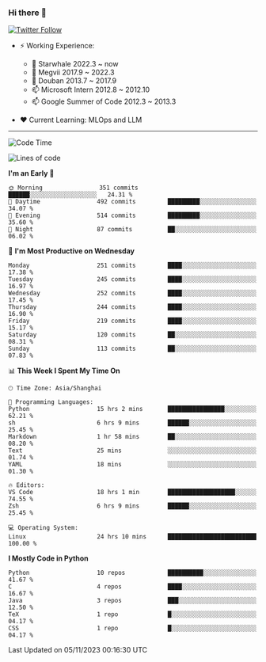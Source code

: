 ### Hi there 👋

[![Twitter Follow](https://img.shields.io/twitter/follow/tianweidut?style=social)](https://twitter.com/tianweidut)

- ⚡ Working Experience:
  - 🔭 Starwhale 2022.3 ~ now
  - 🌱 Megvii 2017.9 ~ 2022.3
  - 🌱 Douban 2013.7 ~ 2017.9
  - 📫 Microsoft Intern 2012.8 ~ 2012.10
  - 📫 Google Summer of Code 2012.3 ~ 2013.3

- ❤️ Current Learning: MLOps and LLM

---
<!--START_SECTION:waka-->
![Code Time](http://img.shields.io/badge/Code%20Time-4%2C647%20hrs%2059%20mins-blue)

![Lines of code](https://img.shields.io/badge/From%20Hello%20World%20I%27ve%20Written-1.2%20million%20lines%20of%20code-blue)

**I'm an Early 🐤** 

```text
🌞 Morning                351 commits         ██████░░░░░░░░░░░░░░░░░░░   24.31 % 
🌆 Daytime                492 commits         █████████░░░░░░░░░░░░░░░░   34.07 % 
🌃 Evening                514 commits         █████████░░░░░░░░░░░░░░░░   35.60 % 
🌙 Night                  87 commits          ██░░░░░░░░░░░░░░░░░░░░░░░   06.02 % 
```
📅 **I'm Most Productive on Wednesday** 

```text
Monday                   251 commits         ████░░░░░░░░░░░░░░░░░░░░░   17.38 % 
Tuesday                  245 commits         ████░░░░░░░░░░░░░░░░░░░░░   16.97 % 
Wednesday                252 commits         ████░░░░░░░░░░░░░░░░░░░░░   17.45 % 
Thursday                 244 commits         ████░░░░░░░░░░░░░░░░░░░░░   16.90 % 
Friday                   219 commits         ████░░░░░░░░░░░░░░░░░░░░░   15.17 % 
Saturday                 120 commits         ██░░░░░░░░░░░░░░░░░░░░░░░   08.31 % 
Sunday                   113 commits         ██░░░░░░░░░░░░░░░░░░░░░░░   07.83 % 
```


📊 **This Week I Spent My Time On** 

```text
🕑︎ Time Zone: Asia/Shanghai

💬 Programming Languages: 
Python                   15 hrs 2 mins       ████████████████░░░░░░░░░   62.21 % 
sh                       6 hrs 9 mins        ██████░░░░░░░░░░░░░░░░░░░   25.45 % 
Markdown                 1 hr 58 mins        ██░░░░░░░░░░░░░░░░░░░░░░░   08.20 % 
Text                     25 mins             ░░░░░░░░░░░░░░░░░░░░░░░░░   01.74 % 
YAML                     18 mins             ░░░░░░░░░░░░░░░░░░░░░░░░░   01.30 % 

🔥 Editors: 
VS Code                  18 hrs 1 min        ███████████████████░░░░░░   74.55 % 
Zsh                      6 hrs 9 mins        ██████░░░░░░░░░░░░░░░░░░░   25.45 % 

💻 Operating System: 
Linux                    24 hrs 10 mins      █████████████████████████   100.00 % 
```

**I Mostly Code in Python** 

```text
Python                   10 repos            ██████████░░░░░░░░░░░░░░░   41.67 % 
C                        4 repos             ████░░░░░░░░░░░░░░░░░░░░░   16.67 % 
Java                     3 repos             ███░░░░░░░░░░░░░░░░░░░░░░   12.50 % 
TeX                      1 repo              █░░░░░░░░░░░░░░░░░░░░░░░░   04.17 % 
CSS                      1 repo              █░░░░░░░░░░░░░░░░░░░░░░░░   04.17 % 
```




 Last Updated on 05/11/2023 00:16:30 UTC
<!--END_SECTION:waka-->
